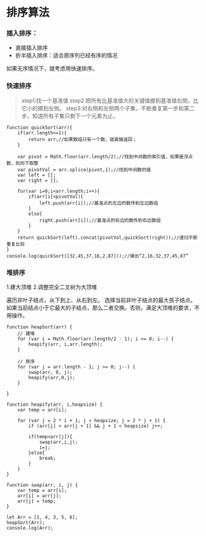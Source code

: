# 排序算法
### 插入排序：
* 直接插入排序
* 折半插入排序：适合原序列已经有序的情况

如果无序情况下，就考虑用快速排序。
### 快速排序
> step1:找一个基准值
> step2:把所有比基准值大的关键值挪到基准值右侧，比它小的挪到左侧。
> step3:对右侧和左侧两个子集，不断重复第一步和第二步，知道所有子集只剩下一个元素为止。


```
function quickSort(arr){
    if(arr.length<=1){
        return arr;//如果数组只有一个数，就直接返回；
    }

    var pivot = Math.floor(arr.length/2);//找到中间数的索引值，如果是浮点数，则向下取整
    var pivotVal = arr.splice(pivot,1);//找到中间数的值
    var left = [];
    var right = [];

    for(var i=0;i<arr.length;i++){
        if(arr[i]<pivotVal){
            left.push(arr[i]);//基准点的左边的数传到左边数组
        }
        else{
            right.push(arr[i]);//基准点的右边的数传到右边数组
        }
    }
    return quickSort(left).concat(pivotVal,quickSort(right));//递归不断重复比较
}
console.log(quickSort([32,45,37,16,2,87]));//弹出“2,16,32,37,45,87”
```

### 堆排序
1.建大顶堆
2.调整完全二叉树为大顶堆

遍历非叶子结点，从下到上、从右到左。
选择当前非叶子结点的最大孩子结点。如果当前结点小于它最大的子结点，那么二者交换。否则，满足大顶堆的要求，不用操作。


```
function heapSort(arr) {
    // 建堆
    for (var i = Math.floor(arr.length/2 - 1); i >= 0; i--) {
        heapify(arr, i,arr.length);
    }

    // 排序
    for (var j = arr.length - 1; j >= 0; j--) {
        swap(arr, 0, j);
        heapify(arr,0,j);
    }

}

function heapify(arr, i,heapsize) {
    var temp = arr[i];

    for (var j = 2 * i + 1; j < heapsize; j = 2 * j + 1) {
        if (arr[j] < arr[j + 1] && j + 1 < heapsize) j++;

        if(temp<arr[j]){
            swap(arr,i,j);
            i=j;
        }else{
            break;
        }
    }
}

function swap(arr, i, j) {
    var temp = arr[i];
    arr[i] = arr[j];
    arr[j] = temp;
}

let Arr = [1, 4, 3, 5, 6];
heapSort(Arr);
console.log(Arr);
```






